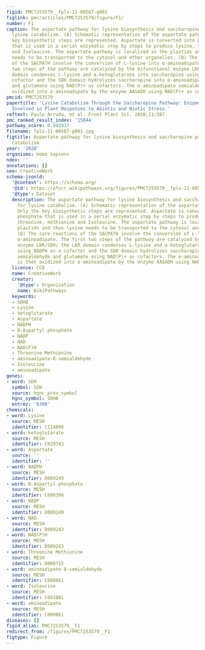 ```yaml
---
figid: PMC7253579__fpls-11-00587-g001
figlink: pmc/articles/PMC7253579/figure/F1/
number: F1
caption: The aspartate pathway for lysine biosynthesis and saccharopine pathway for
  lysine catabolism. (A) Schematic representation of the aspartate pathway. Only the
  key biosynthetic steps are represented. Aspartate is converted into β-aspartyl phosphate
  that is used in a serial enzymatic step by steps to produce lysine, threonine, methionine
  and Isoleucine. The aspartate pathway is localized in the plastids and thus lysine
  needs to be transported to the cytosol and other organelles. (B) The core reactions
  of the SACPATH involve the conversion of L-lysine into α-aminoadipate. The first
  two steps of the pathway are catalyzed by the bifunctional enzyme LKR/SDH; the LKR
  domain condenses L-lysine and α-ketoglutarate into saccharopine using NADPH as a
  cofactor and the SDH domain hydrolyzes saccharopine into α-aminoadipate semialdehyde
  and glutamate using NAD(P)+ as cofactors. The α-aminoadipate semialdehyde is then
  oxidized into α-aminoadipate by the enzyme AASADH using NAD(P)+ as cofactors.
pmcid: PMC7253579
papertitle: 'Lysine Catabolism Through the Saccharopine Pathway: Enzymes and Intermediates
  Involved in Plant Responses to Abiotic and Biotic Stress.'
reftext: Paulo Arruda, et al. Front Plant Sci. 2020;11:587.
pmc_ranked_result_index: '15044'
pathway_score: 0.945937
filename: fpls-11-00587-g001.jpg
figtitle: Aspartate pathway for lysine biosynthesis and saccharopine pathway for lysine
  catabolism
year: '2020'
organisms: Homo sapiens
ndex: ''
annotations: []
seo: CreativeWork
schema-jsonld:
  '@context': https://schema.org/
  '@id': https://pfocr.wikipathways.org/figures/PMC7253579__fpls-11-00587-g001.html
  '@type': Dataset
  description: The aspartate pathway for lysine biosynthesis and saccharopine pathway
    for lysine catabolism. (A) Schematic representation of the aspartate pathway.
    Only the key biosynthetic steps are represented. Aspartate is converted into β-aspartyl
    phosphate that is used in a serial enzymatic step by steps to produce lysine,
    threonine, methionine and Isoleucine. The aspartate pathway is localized in the
    plastids and thus lysine needs to be transported to the cytosol and other organelles.
    (B) The core reactions of the SACPATH involve the conversion of L-lysine into
    α-aminoadipate. The first two steps of the pathway are catalyzed by the bifunctional
    enzyme LKR/SDH; the LKR domain condenses L-lysine and α-ketoglutarate into saccharopine
    using NADPH as a cofactor and the SDH domain hydrolyzes saccharopine into α-aminoadipate
    semialdehyde and glutamate using NAD(P)+ as cofactors. The α-aminoadipate semialdehyde
    is then oxidized into α-aminoadipate by the enzyme AASADH using NAD(P)+ as cofactors.
  license: CC0
  name: CreativeWork
  creator:
    '@type': Organization
    name: WikiPathways
  keywords:
  - SDHB
  - Lysine
  - ketoglutarate
  - Aspartate
  - NADPH
  - B-Aspartyl phosphate
  - NADP
  - NAD
  - NAD(P)H
  - Threonine Methionine
  - aminoadipate-8-semialdehyde
  - Isoleucine
  - aminoadipate
genes:
- word: SDH
  symbol: SDH
  source: hgnc_prev_symbol
  hgnc_symbol: SDHB
  entrez: '6390'
chemicals:
- word: Lysine
  source: MESH
  identifier: C114808
- word: ketoglutarate
  source: MESH
  identifier: C029743
- word: Aspartate
  source: ''
  identifier: ''
- word: NADPH
  source: MESH
  identifier: D009249
- word: B-Aspartyl phosphate
  source: MESH
  identifier: C080396
- word: NADP
  source: MESH
  identifier: D009249
- word: NAD
  source: MESH
  identifier: D009243
- word: NAD(P)H
  source: MESH
  identifier: D009243
- word: Threonine Methionine
  source: MESH
  identifier: D008715
- word: aminoadipate-8-semialdehyde
  source: MESH
  identifier: C000061
- word: Isoleucine
  source: MESH
  identifier: C043801
- word: aminoadipate
  source: MESH
  identifier: C000061
diseases: []
figid_alias: PMC7253579__F1
redirect_from: /figures/PMC7253579__F1
figtype: Figure
---
```

